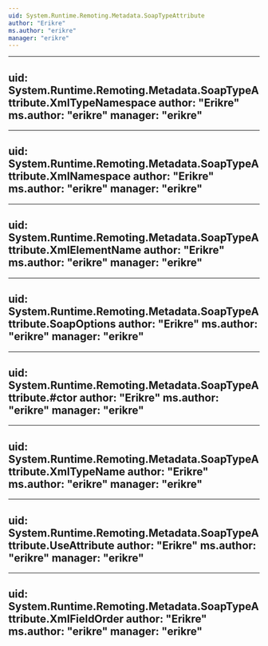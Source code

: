 ```yaml
---
uid: System.Runtime.Remoting.Metadata.SoapTypeAttribute
author: "Erikre"
ms.author: "erikre"
manager: "erikre"
---
```


---
uid: System.Runtime.Remoting.Metadata.SoapTypeAttribute.XmlTypeNamespace
author: "Erikre"
ms.author: "erikre"
manager: "erikre"
---

---
uid: System.Runtime.Remoting.Metadata.SoapTypeAttribute.XmlNamespace
author: "Erikre"
ms.author: "erikre"
manager: "erikre"
---

---
uid: System.Runtime.Remoting.Metadata.SoapTypeAttribute.XmlElementName
author: "Erikre"
ms.author: "erikre"
manager: "erikre"
---

---
uid: System.Runtime.Remoting.Metadata.SoapTypeAttribute.SoapOptions
author: "Erikre"
ms.author: "erikre"
manager: "erikre"
---

---
uid: System.Runtime.Remoting.Metadata.SoapTypeAttribute.#ctor
author: "Erikre"
ms.author: "erikre"
manager: "erikre"
---

---
uid: System.Runtime.Remoting.Metadata.SoapTypeAttribute.XmlTypeName
author: "Erikre"
ms.author: "erikre"
manager: "erikre"
---

---
uid: System.Runtime.Remoting.Metadata.SoapTypeAttribute.UseAttribute
author: "Erikre"
ms.author: "erikre"
manager: "erikre"
---

---
uid: System.Runtime.Remoting.Metadata.SoapTypeAttribute.XmlFieldOrder
author: "Erikre"
ms.author: "erikre"
manager: "erikre"
---
